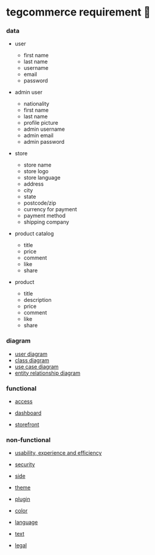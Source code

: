 # tegcommerce requirement 🧠

### data

* user
  * first name
  * last name
  * username
  * email
  * password

* admin user
  * nationality
  * first name
  * last name
  * profile picture
  * admin username
  * admin email
  * admin password

* store
  * store name
  * store logo
  * store language
  * address
  * city
  * state
  * postcode/zip
  * currency for payment
  * payment method
  * shipping company

* product catalog
  * title
  * price
  * comment
  * like
  * share

* product
  * title
  * description
  * price
  * comment
  * like
  * share

### diagram
* [user diagram]() 
* [class diagram]()
* [use case diagram]()
* [entity relationship diagram]()

### functional

* [access](https://github.com/tegcommerce/tegcommerce-requirement/blob/master/page/access.md)

* [dashboard](https://github.com/tegcommerce/tegcommerce-requirement/blob/master/page/dashboard.md)

* [storefront](https://github.com/tegcommerce/tegcommerce-requirement/blob/master/page/storefront.md)
   
### non-functional

* [usability, experience and efficiency](https://github.com/tegcommerce/tegcommerce-requirement/blob/master/page/usability-experience-efficiency.md)
  
* [security](https://github.com/tegcommerce/tegcommerce-requirement/blob/master/page/security.md)

* [side](https://github.com/tegcommerce/tegcommerce-requirement/blob/master/page/side.md)

* [theme](https://github.com/tegcommerce/tegcommerce-requirement/blob/master/page/theme.md)

* [plugin](https://github.com/tegcommerce/tegcommerce-requirement/blob/master/page/plugin.md)
  
* [color](https://github.com/tegcommerce/tegcommerce-requirement/blob/master/page/color.md)

* [language](https://github.com/tegcommerce/tegcommerce-requirement/blob/master/page/language.md)

* [text](https://github.com/tegcommerce/tegcommerce-requirement/blob/master/page/text.md)

* [legal](https://github.com/tegcommerce/tegcommerce-requirement/blob/master/page/legal.md)
